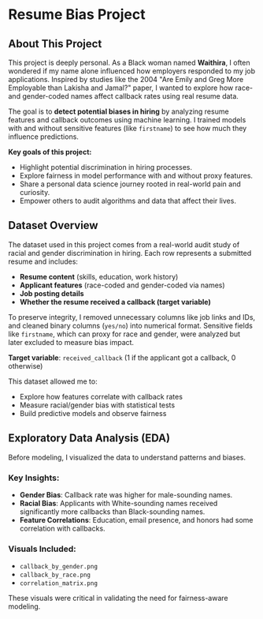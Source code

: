 # Resume Bias Project
## About This Project

This project is deeply personal. As a Black woman named **Waithira**, I often wondered if my name alone influenced how employers responded to my job applications. Inspired by studies like the 2004 "Are Emily and Greg More Employable than Lakisha and Jamal?" paper, I wanted to explore how race- and gender-coded names affect callback rates using real resume data.

The goal is to **detect potential biases in hiring** by analyzing resume features and callback outcomes using machine learning. I trained models with and without sensitive features (like `firstname`) to see how much they influence predictions.

**Key goals of this project:**
- Highlight potential discrimination in hiring processes.
- Explore fairness in model performance with and without proxy features.
- Share a personal data science journey rooted in real-world pain and curiosity.
- Empower others to audit algorithms and data that affect their lives.

## Dataset Overview

The dataset used in this project comes from a real-world audit study of racial and gender discrimination in hiring. Each row represents a submitted resume and includes:

- **Resume content** (skills, education, work history)
- **Applicant features** (race-coded and gender-coded via names)
- **Job posting details**
- **Whether the resume received a callback (target variable)**

To preserve integrity, I removed unnecessary columns like job links and IDs, and cleaned binary columns (`yes/no`) into numerical format. Sensitive fields like `firstname`, which can proxy for race and gender, were analyzed but later excluded to measure bias impact.

**Target variable**: `received_callback` (1 if the applicant got a callback, 0 otherwise)

This dataset allowed me to:
- Explore how features correlate with callback rates
- Measure racial/gender bias with statistical tests
- Build predictive models and observe fairness

## Exploratory Data Analysis (EDA)

Before modeling, I visualized the data to understand patterns and biases.

### Key Insights:
- **Gender Bias**: Callback rate was higher for male-sounding names.
- **Racial Bias**: Applicants with White-sounding names received significantly more callbacks than Black-sounding names.
- **Feature Correlations**: Education, email presence, and honors had some correlation with callbacks.

### Visuals Included:
-  `callback_by_gender.png`
-  `callback_by_race.png`
-  `correlation_matrix.png`

These visuals were critical in validating the need for fairness-aware modeling.
